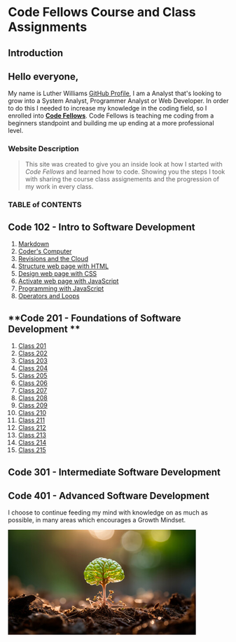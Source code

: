 # Code Fellows Course and Class Assignments

## **Introduction**

## Hello everyone,

 My name is Luther Williams [GitHub Profile](https://github.com/Williamsluther3), I am a Analyst that's looking to grow into a System Analyst, Programmer Analyst or Web Developer. In order to do this I needed to increase my knowledge in the coding field, so I enrolled into **[Code Fellows](https://www.codefellows.org/)**. Code Fellows is teaching me coding from a beginners standpoint and building me up ending at a more professional level. 

### **Website Description**

> This site was created to give you an inside look at how I started with *Code Fellows* and learned how to code. Showing you the steps I took with sharing the course class assignements and the progression of my work in every class. 

### **TABLE of CONTENTS**

## **Code 102 - Intro to Software Development**

1. [Markdown](https://williamsluther3.github.io/Code-102/Markdown)
1. [Coder's Computer](https://williamsluther3.github.io/Code-102/Coder's-Computer)
1. [Revisions and the Cloud](https://williamsluther3.github.io/Code-102/Revisions-and-the-Cloud)
1. [Structure web page with HTML](https://williamsluther3.github.io/Code-102/Structure-webpage-with-HTML)
1. [Design web page with CSS](https://williamsluther3.github.io/Code-102/Design-webpage-with-CSS)
1. [Activate web page with JavaScript](Activate-webpage-with-JavaScript)
1. [Programming with JavaScript](https://williamsluther3.github.io/Code-102/Programming-with-JavaScript)
1. [Operators and Loops](https://williamsluther3.github.io/Code-102/Operators-and-Loops)

## **Code 201 - Foundations of Software Development **

1. [Class 201](https://williamsluther3.github.io/Code-201/Class-01)
1. [Class 202](https://williamsluther3.github.io/Code-201/Class-02)
1. [Class 203](https://williamsluther3.github.io/Code-201/Class-03)
1. [Class 204](https://williamsluther3.github.io/Code-201/Class-04)
1. [Class 205](https://williamsluther3.github.io/Code-201/Class-05)
1. [Class 206](https://williamsluther3.github.io/Code-201/Class-06)
1. [Class 207](https://williamsluther3.github.io/Code-201/Class-07)
1. [Class 208](https://williamsluther3.github.io/Code-201/Class-08)
1. [Class 209](https://williamsluther3.github.io/Code-201/Class-09)
1. [Class 210](https://williamsluther3.github.io/Code-201/Class-10)
1. [Class 211](https://williamsluther3.github.io/Code-201/Class-11)
1. [Class 212](https://williamsluther3.github.io/Code-201/Class-12)
1. [Class 213](https://williamsluther3.github.io/Code-201/Class-13)
1. [Class 214](https://williamsluther3.github.io/Code-201/Class-14)
1. [Class 215](https://williamsluther3.github.io/Code-201/Class-15)

## **Code 301 - Intermediate Software Development**

## **Code 401 - Advanced Software Development**

I choose to continue feeding my mind with knowledge on as much as possible, in many areas which encourages a Growth Mindset.
  
  ![Growth Mindset](mindgrowth.jpg)
